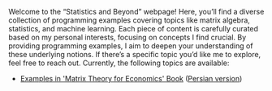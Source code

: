 
Welcome to the “Statistics and Beyond” webpage! Here, you’ll find a diverse collection of programming examples covering topics like matrix algebra, statistics, and machine learning. Each piece of content is carefully curated based on my personal interests, focusing on concepts I find crucial. By providing programming examples, I aim to deepen your understanding of these underlying notions. If there’s a specific topic you’d like me to explore, feel free to reach out. Currently, the following topics are available:



- [Examples in 'Matrix Theory for Economics' Book](doc/matrix_book.html) ([Persian version](doc/matrix_book_fa.html))